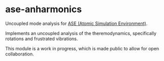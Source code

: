 # ase-anharmonics
Uncoupled mode analysis for [ASE (Atomic Simulation Environment)](https://wiki.fysik.dtu.dk/ase/). 

Implements an uncoupled analysis of the theremodynamics, specifically rotations and frustrated vibrations. 

This module is a work in progress, which is made public to allow for open collaboration. 

